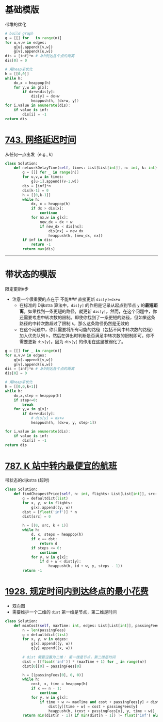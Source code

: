 # 基础模版
带堆的优化
```python
# build graph
g = [[] for _ in range(n)]
for u,v,w in edges:
	g[u].append([v,w])
	g[v].append([u,w])
dis = [inf]*n # 从0到达各个点的距离
dis[0] = 0 

# 用heap来优化
h = [[0,0]]
while h:
	dx,x = heappop(h)
	for y,w in g[x]:
		if dx+w<dis[y]:
			dis[y] = dx+w
			heappush(h, [dx+w, y])
for i,value in enumerate(dis):
	if value is inf:
		dis[i] = -1
return dis
```
# [743. 网络延迟时间](https://leetcode.cn/problems/network-delay-time/)
从任何一点出发（e.g., k)
```python
class Solution:
    def networkDelayTime(self, times: List[List[int]], n: int, k: int) -> int:
        g = [[] for _ in range(n)]
        for u,v,w in times:
            g[u-1].append((v-1,w))
        dis = [inf]*n 
        dis[k-1] = 0
        h = [[0,k-1]]
        while h:
            dx, x = heappop(h)
            if dx > dis[x]:
                continue
            for nx,w in g[x]:
                new_dx = dx + w
                if new_dx < dis[nx]:
                    dis[nx] = new_dx
                    heappush(h, [new_dx, nx])
        if inf in dis:
            return -1
        return max(dis)
```
---

# 带状态的模版
限定更新`K`步
- 注意一个很重要的点在于 不能### 直接更新 `dis[y]=dx+w`
	- 在标准的 Dijkstra 算法中，`dis[y]` 的作用是记录从起点到节点 `y` 的**最短距离**。如果找到一条更短的路径，就更新 `dis[y]`。然而，在这个问题中，你还需要考虑中转次数的限制。即使你找到了一条更短的路径，但如果这条路径的中转次数超过了限制 `k`，那么这条路径仍然是无效的
	- 在这个问题中，你只需要将所有可能的路径（包括不同中转次数的路径）加入优先队列 `h`，然后在弹出时判断是否满足中转次数的限制即可。你不需要更新 `dis[y]`，因为 `dis[y]` 的作用在这里被弱化了。
```python
g = [[] for _ in range(n)]
for u,v,w in edges:
	g[u].append([v,w])
	g[v].append([u,w])
dis = [inf]*n # 从0到达各个点的距离
dis[0] = 0 

# 用heap来优化
h = [[0,0,k+1]]
while h:
	dx,x,step = heappop(h)
	if step<=0:
		break
	for y,w in g[x]:
		if dx+w<dis[y]:
			# dis[y] = dx+w
			heappush(h, [dx+w, y, step-1])

for i,value in enumerate(dis):
	if value is inf:
		dis[i] = -1
return dis
```

# [787. K 站中转内最便宜的航班](https://leetcode.cn/problems/cheapest-flights-within-k-stops/)
带状态的dijkstra (超时)
```python
class Solution:
    def findCheapestPrice(self, n: int, flights: List[List[int]], src: int, dst: int, k: int) -> int:
        g = defaultdict(list)
        for x, y, w in flights:
            g[x].append((y, w))
        dist = [float('inf')] * n
        dist[src] = 0
        
        h = [(0, src, k + 1)]
        while h:
            d, x, steps = heappop(h)
            if x == dst:
                return d
            if steps <= 0:
                continue
            for y, w in g[x]:
                if d + w < dist[y]:
                    heappush(h, (d + w, y, steps - 1))
        return -1
```
# [1928. 规定时间内到达终点的最小花费](https://leetcode.cn/problems/minimum-cost-to-reach-destination-in-time/)
- 双向图
- 需要维护一个二维的 `dist` 第一维是节点，第二维是时间
```python
class Solution:
    def minCost(self, maxTime: int, edges: List[List[int]], passingFees: List[int]) -> int:
        n = len(passingFees)
        g = defaultdict(list)
        for x, y, w in edges:
            g[x].append((y, w))
            g[y].append((x, w))
        
        # dist 需要设置为二维： 第一维是节点，第二维是时间
        dist = [[float('inf')] * (maxTime + 1) for _ in range(n)]
        dist[0][0] = passingFees[0]

        h = [(passingFees[0], 0, 0)]
        while h:
            cost, x, time = heappop(h)
            if x == n - 1:
                continue
            for y, w in g[x]:
                if time + w <= maxTime and cost + passingFees[y] < dist[y][time + w]:
                    dist[y][time + w] = cost + passingFees[y]
                    heappush(h, (cost + passingFees[y], y, time + w))
        return min(dist[n - 1]) if min(dist[n - 1]) != float('inf') else -1
```
